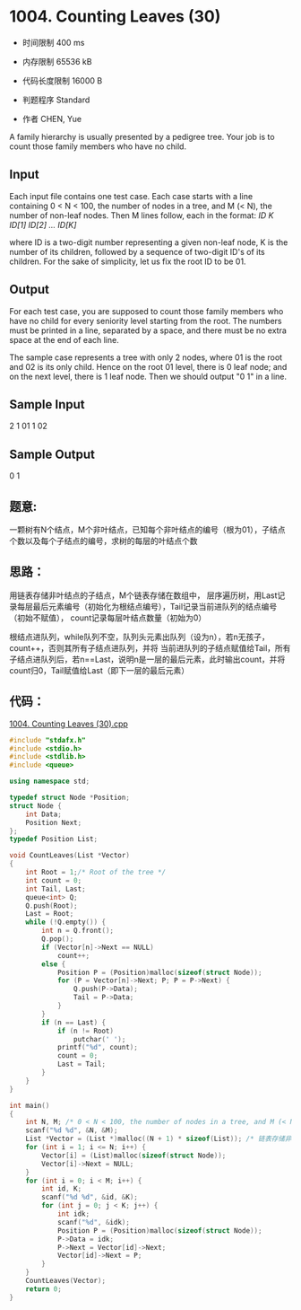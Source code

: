 ﻿# 1004. Counting Leaves (30)



* 时间限制 400 ms


* 内存限制 65536 kB


* 代码长度限制 16000 B


* 判题程序 Standard 

* 作者 CHEN, Yue


A family hierarchy is usually presented by a pedigree tree. 
Your job is to count those family members who have no child.



## Input

Each input file contains one test case. Each case starts with a line containing 0 < N < 100, 
the number of nodes in a tree, and M (< N), the number of non-leaf nodes. Then M lines follow, each in the format:
*ID K ID[1] ID[2] ... ID[K]*

where ID is a two-digit number representing a given non-leaf node, K is the number of its children, 
followed by a sequence of two-digit ID's of its children. 
For the sake of simplicity, let us fix the root ID to be 01.




## Output

For each test case, you are supposed to count those family members who have no child 
for every seniority level starting from the root. The numbers must be printed in a line, 
separated by a space, and there must be no extra space at the end of each line.

The sample case represents a tree with only 2 nodes, where 01 is the root and 02 is its only child. 
Hence on the root 01 level, there is 0 leaf node; 
and on the next level, there is 1 leaf node. Then we should output "0 1" in a line.



## Sample Input
2 1
01 1 02

## Sample Output
0 1




## 题意:
一颗树有N个结点，M个非叶结点，已知每个非叶结点的编号（根为01），子结点个数以及每个子结点的编号，求树的每层的叶结点个数

## 思路：
用链表存储非叶结点的子结点，M个链表存储在数组中，
层序遍历树，用Last记录每层最后元素编号（初始化为根结点编号），Tail记录当前进队列的结点编号（初始不赋值），
count记录每层叶结点数量（初始为0）

根结点进队列，while队列不空，队列头元素出队列（设为n），若n无孩子，count++，否则其所有子结点进队列，并将
当前进队列的子结点赋值给Tail，所有子结点进队列后，若n==Last，说明n是一层的最后元素，此时输出count，并将
count归0，Tail赋值给Last（即下一层的最后元素）

## 代码：

[1004. Counting Leaves (30).cpp](https://github.com/jerrykcode/PAT-Practise/blob/master/PAT%20Advanced%20Level%20Practise/1004.%20Counting%20Leaves%20(30)/1004.%20Counting%20Leaves%20(30).cpp)

```cpp
#include "stdafx.h"
#include <stdio.h>
#include <stdlib.h>
#include <queue>

using namespace std;

typedef struct Node *Position;
struct Node {
	int Data;
	Position Next;
};
typedef Position List;

void CountLeaves(List *Vector)
{
	int Root = 1;/* Root of the tree */
	int count = 0;
	int Tail, Last;
	queue<int> Q;
	Q.push(Root);
	Last = Root;
	while (!Q.empty()) {
		int n = Q.front();
		Q.pop();
		if (Vector[n]->Next == NULL) 
			count++;
		else {
			Position P = (Position)malloc(sizeof(struct Node));
			for (P = Vector[n]->Next; P; P = P->Next) {
				Q.push(P->Data);
				Tail = P->Data;
			}
		}
		if (n == Last) {
			if (n != Root)
				putchar(' ');
			printf("%d", count);
			count = 0;
			Last = Tail;
		}
	}
}

int main()
{
	int N, M; /* 0 < N < 100, the number of nodes in a tree, and M (< N), the number of non-leaf nodes */
	scanf("%d %d", &N, &M);
	List *Vector = (List *)malloc((N + 1) * sizeof(List)); /* 链表存储非叶子结点的子结点，叶子结点的链表为NULL */
	for (int i = 1; i <= N; i++) {
		Vector[i] = (List)malloc(sizeof(struct Node));
		Vector[i]->Next = NULL;
	}
	for (int i = 0; i < M; i++) {
		int id, K;
		scanf("%d %d", &id, &K);
		for (int j = 0; j < K; j++) {
			int idk;
			scanf("%d", &idk);
			Position P = (Position)malloc(sizeof(struct Node));
			P->Data = idk;
			P->Next = Vector[id]->Next;
			Vector[id]->Next = P;
		}
	}
	CountLeaves(Vector);
	return 0;
}
```
